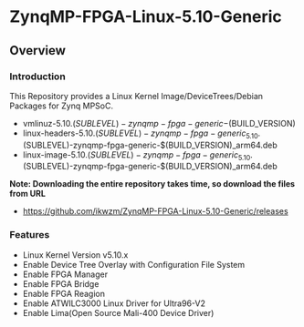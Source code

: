 ZynqMP-FPGA-Linux-5.10-Generic
====================================================================================

Overview
------------------------------------------------------------------------------------

### Introduction

This Repository provides a Linux Kernel Image/DeviceTrees/Debian Packages for Zynq MPSoC.

  * vmlinuz-5.10.$(SUBLEVEL)-zynqmp-fpga-generic-$(BUILD_VERSION)
  * linux-headers-5.10.$(SUBLEVEL)-zynqmp-fpga-generic_5.10.$(SUBLEVEL)-zynqmp-fpga-generic-$(BUILD_VERSION)_arm64.deb
  * linux-image-5.10.$(SUBLEVEL)-zynqmp-fpga-generic_5.10.$(SUBLEVEL)-zynqmp-fpga-generic-$(BUILD_VERSION)_arm64.deb

**Note: Downloading the entire repository takes time, so download the files from URL**

  * https://github.com/ikwzm/ZynqMP-FPGA-Linux-5.10-Generic/releases

### Features

  * Linux Kernel Version v5.10.x
  * Enable Device Tree Overlay with Configuration File System
  * Enable FPGA Manager
  * Enable FPGA Bridge
  * Enable FPGA Reagion
  * Enable ATWILC3000 Linux Driver for Ultra96-V2
  * Enable Lima(Open Source Mali-400 Device Driver)

